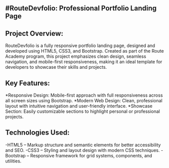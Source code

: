 #RouteDevfolio: Professional Portfolio Landing Page
---------------------

Project Overview:
-------------
RouteDevfolio is a fully responsive portfolio landing page, designed and developed using HTML5, CSS3, and Bootstrap. Created as part of the Route Academy program, this project emphasizes clean design, seamless navigation, and mobile-first responsiveness, making it an ideal template for developers to showcase their skills and projects.

Key Features:
----------
*Responsive Design: Mobile-first approach with full responsiveness across all screen sizes using Bootstrap.
*Modern Web Design: Clean, professional layout with intuitive navigation and user-friendly interface.
*Showcase Section: Easily customizable sections to highlight personal or professional projects.

Technologies Used:
----------
-HTML5 – Markup structure and semantic elements for better accessibility and SEO.
-CSS3 – Styling and layout design with modern CSS techniques.
-Bootstrap – Responsive framework for grid systems, components, and utilities.
